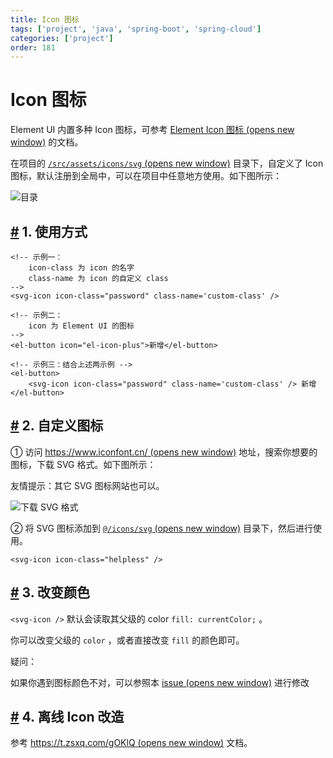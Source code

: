 ```yaml
---
title: Icon 图标
tags: ['project', 'java', 'spring-boot', 'spring-cloud']
categories: ['project']
order: 181
---
```

# Icon 图标

Element UI 内置多种 Icon 图标，可参考 [Element Icon 图标  (opens new window)](https://element.eleme.cn/#/zh-CN/component/icon) 的文档。

 在项目的 [`/src/assets/icons/svg`  (opens new window)](https://github.com/yudaocode/yudao-ui-admin-vue2/tree/master/src/assets/icons/svg) 目录下，自定义了 Icon 图标，默认注册到全局中，可以在项目中任意地方使用。如下图所示：

 ![ 目录](https://doc.iocoder.cn/img/Vue2/Icon%E5%9B%BE%E6%A0%87/01.png)

 ## [#](#_1-使用方式) 1. 使用方式

 
```
<!-- 示例一：
    icon-class 为 icon 的名字
    class-name 为 icon 的自定义 class
-->
<svg-icon icon-class="password" class-name='custom-class' />

<!-- 示例二：
    icon 为 Element UI 的图标
-->
<el-button icon="el-icon-plus">新增</el-button>

<!-- 示例三：结合上述两示例 -->
<el-button>
    <svg-icon icon-class="password" class-name='custom-class' /> 新增
</el-button>

```
## [#](#_2-自定义图标) 2. 自定义图标

 ① 访问 [https://www.iconfont.cn/  (opens new window)](https://www.iconfont.cn/) 地址，搜索你想要的图标，下载 SVG 格式。如下图所示：

 友情提示：其它 SVG 图标网站也可以。

 ![下载 SVG 格式](https://doc.iocoder.cn/img/Vue2/Icon%E5%9B%BE%E6%A0%87/02.png)

 ② 将 SVG 图标添加到 [`@/icons/svg`  (opens new window)](https://github.com/yudaocode/yudao-ui-admin-vue2/blob/master/src/icons/svg) 目录下，然后进行使用。

 
```
<svg-icon icon-class="helpless" />

```
## [#](#_3-改变颜色) 3. 改变颜色

 `<svg-icon />` 默认会读取其父级的 color `fill: currentColor;` 。

 你可以改变父级的 `color` ，或者直接改变 `fill` 的颜色即可。

 疑问：

 如果你遇到图标颜色不对，可以参照本 [issue  (opens new window)](https://github.com/PanJiaChen/vue-element-admin/issues/330) 进行修改

 ## [#](#_4-离线-icon-改造) 4. 离线 Icon 改造

 参考 [https://t.zsxq.com/gOKlQ  (opens new window)](https://t.zsxq.com/gOKlQ) 文档。

